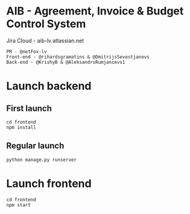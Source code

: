 # AIB - Agreement, Invoice & Budget Control System

Jira Cloud - aib-lv.atlassian.net

```
PM - @netFox-lv 
Front-end - @rihardsgramatins & @DmitrijsSevostjanovs
Back-end - @KrishyB & @AleksandrsRumjancevs1
```
# Launch backend 

## First launch 
```
cd frontend
npm install
```
## Regular launch
```
python manage.py runserver
```
# Launch frontend
```
cd frontend
npm start
```
